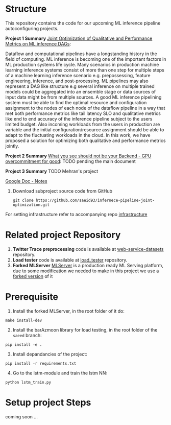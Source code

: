 # Structure

This repository contains the code for our upcoming ML inference pipeline autoconfiguring projects.

**Project 1 Summary** [Joint Optimization of Qualitative and Performance Metrics on ML inference DAGs](https://www.overleaf.com/read/pfnwptxyktff):

Dataflow and computational pipelines have a longstanding history in the field of computing. ML inference is becoming one of the important factors in ML production systems life cycle. Many scenarios in production machine learning inference systems consist of more than one step for multiple steps of a machine learning inference scenario e.g. prepossessing, feature engineering, inference, and post-processing. ML pipelines may also represent a DAG like structure e.g several inference on multiple trained models could be aggregated into an ensemble stage or data sources of input data might be from multiple sources. A good ML inference pipelining system must be able to find the optimal resource and configuration assignment to the nodes of each node of the dataflow pipeline in a way that met both performance metrics like tail latency SLO and qualitative metrics like end to end accuracy of the inference pipeline subject to the users limited budget. Also incoming workloads from the users in production are variable and the initial configuration/resource assignment should be able to adapt to the fluctuating workloads in the cloud. In this work, we have proposed a solution for optimizing both qualitative and performance metrics jointly.

**Project 2 Summary** [What you see should not be your Backend - GPU overcommitment for good](https://www.overleaf.com/read/pvmxxqcgcfnn):
TODO pending the main document

**Project 3 Summary** TODO Mehran's project

[Google Doc - Notes](https://docs.google.com/document/d/1VbMDl_09n77NCRk58C9vqzDLGkgfliPUYxS3NVX8fgw/edit?usp=sharing)

1. Download subproject source code from GitHub
   ```
   git clone https://github.com/saeid93/infernece-pipeline-joint-optimization.git
   ```

For setting infrastructure refer to accompanying repo [infrastructure](https://github.com/reconfigurable-ml-pipeline/infrastructure)

# Related project Repository

1. **Twitter Trace preprocessing** code is available at [web-service-datasets](https://github.com/reconfigurable-ml-pipeline/web-service-datasets) repository.
2. **Load tester** code is available at [load_tester](https://github.com/reconfigurable-ml-pipeline/load_tester) repository.
3. **Forked MLServer** [MLServer](https://github.com/SeldonIO/MLServer) is a production ready ML Serving platform, due to some modification we needed to make in this project we use a [forked version](https://github.com/saeid93/MLServer) of it

# Prerequisite
1. Install the forked MLServer, in the root folder of it do:
```
make install-dev
```
2. Install the barAzmoon library for load testing, in the root folder of the `saeed` branch:
```
pip install -e .
```
3. Install depandancies of the project:
```
pip install -r requirements.txt
```
4. Go to the lstm-module and train the lstm NN:
```
python lstm_train.py
```

# Setup project Steps
coming soon ...
